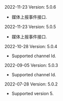 2022-11-23 Version: 5.0.6
- 媒体上报事件接口.


2022-11-23 Version: 5.0.5
- 媒体上报事件接口.


2022-10-28 Version: 5.0.4
- Supported channel Id.


2022-09-05 Version: 5.0.3
- Supported channel Id.


2022-07-28 Version: 5.0.2
- Supported version 5.

